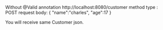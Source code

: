 Without @Valid annotation
http://localhost:8080/customer
method type : POST
request body:
{
	"name":"charles",
	"age":17
}

You will receive same Customer json.

